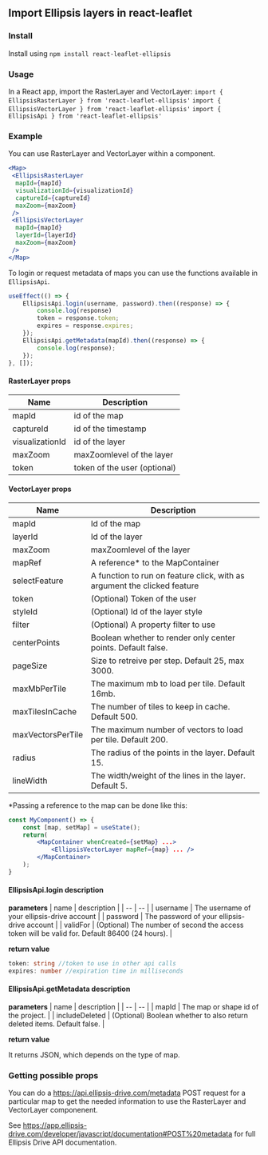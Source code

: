 ## Import Ellipsis layers in react-leaflet


### Install

Install using `npm install react-leaflet-ellipsis`

### Usage 

In a React app, import the RasterLayer and VectorLayer: 
`import { EllipsisRasterLayer } from 'react-leaflet-ellipsis'` 
`import { EllipsisVectorLayer } from 'react-leaflet-ellipsis'` 
`import { EllipsisApi } from 'react-leaflet-ellipsis'`

### Example
You can use RasterLayer and VectorLayer within a <map/> component.

```jsx
<Map>
 <EllipsisRasterLayer 
  mapId={mapId}
  visualizationId={visualizationId}
  captureId={captureId}
  maxZoom={maxZoom}
 />
 <EllipsisVectorLayer
  mapId={mapId}
  layerId={layerId}
  maxZoom={maxZoom}
 />
</Map>
```

To login or request metadata of maps you can use the functions available in `EllipsisApi`.
```js
useEffect(() => {
    EllipsisApi.login(username, password).then((response) => {
        console.log(response)
        token = response.token;
        expires = response.expires;
    });
    EllipsisApi.getMetadata(mapId).then((response) => {
        console.log(response);
    });
}, []);
```

#### RasterLayer props

| Name        | Description |
| ----------- | -----------|
| mapId        | id of the map|
| captureId     | id of the timestamp |
| visualizationId     | id of the layer |
| maxZoom        | maxZoomlevel of the layer|
| token        | token of the user (optional)|


#### VectorLayer props

| Name        | Description | 
| ----------- | ----------- |
| mapId        | Id of the map |
| layerId     | Id of the layer |
| maxZoom        | maxZoomlevel of the layer |
| mapRef | A reference* to the MapContainer |
| selectFeature        | A function to run on feature click, with as argument the clicked feature |
| token        | (Optional) Token of the user |
| styleId        | (Optional) Id of the layer style|
| filter        | (Optional) A property filter to use|
| centerPoints        | Boolean whether to render only center points. Default false. |
| pageSize | Size to retreive per step. Default 25, max 3000. |
| maxMbPerTile        | The maximum mb to load per tile. Default 16mb. |
| maxTilesInCache        | The number of tiles to keep in cache. Default 500. |
| maxVectorsPerTile        | The maximum number of vectors to load per tile. Default 200. |
| radius | The radius of the points in the layer. Default 15. |
| lineWidth | The width/weight of the lines in the layer. Default 5. |

*Passing a reference to the map can be done like this:
```jsx
const MyComponent() => {
    const [map, setMap] = useState();
    return(
        <MapContainer whenCreated={setMap} ...>
            <EllipsisVectorLayer mapRef={map} ... />
        </MapContainer>
    );
}

```

#### EllipsisApi.login description
**parameters**
| name | description | 
| -- | -- |
| username | The username of your ellipsis-drive account |
| password | The password of your ellipsis-drive account |
| validFor | (Optional) The number of second the access token will be valid for. Default 86400 (24 hours). |

**return value**
```ts
token: string //token to use in other api calls
expires: number //expiration time in milliseconds
```

#### EllipsisApi.getMetadata description
**parameters**
| name | description | 
| -- | -- |
| mapId | The map or shape id of the project. |
| includeDeleted | (Optional) Boolean whether to also return deleted items. Default false. |

**return value**

It returns JSON, which depends on the type of map.

### Getting possible props
You can do a https://api.ellipsis-drive.com/metadata POST request for a particular map to get the needed information to use the RasterLayer and VectorLayer componenent.

See https://app.ellipsis-drive.com/developer/javascript/documentation#POST%20metadata for full Ellipsis Drive API documentation.

